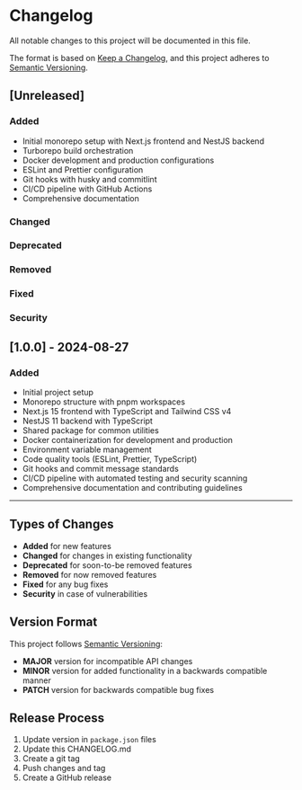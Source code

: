 # Changelog

All notable changes to this project will be documented in this file.

The format is based on [Keep a Changelog](https://keepachangelog.com/en/1.0.0/),
and this project adheres to [Semantic Versioning](https://semver.org/spec/v2.0.0.html).

## [Unreleased]

### Added

- Initial monorepo setup with Next.js frontend and NestJS backend
- Turborepo build orchestration
- Docker development and production configurations
- ESLint and Prettier configuration
- Git hooks with husky and commitlint
- CI/CD pipeline with GitHub Actions
- Comprehensive documentation

### Changed

### Deprecated

### Removed

### Fixed

### Security

## [1.0.0] - 2024-08-27

### Added

- Initial project setup
- Monorepo structure with pnpm workspaces
- Next.js 15 frontend with TypeScript and Tailwind CSS v4
- NestJS 11 backend with TypeScript
- Shared package for common utilities
- Docker containerization for development and production
- Environment variable management
- Code quality tools (ESLint, Prettier, TypeScript)
- Git hooks and commit message standards
- CI/CD pipeline with automated testing and security scanning
- Comprehensive documentation and contributing guidelines

---

## Types of Changes

- **Added** for new features
- **Changed** for changes in existing functionality
- **Deprecated** for soon-to-be removed features
- **Removed** for now removed features
- **Fixed** for any bug fixes
- **Security** in case of vulnerabilities

## Version Format

This project follows [Semantic Versioning](https://semver.org/):

- **MAJOR** version for incompatible API changes
- **MINOR** version for added functionality in a backwards compatible manner
- **PATCH** version for backwards compatible bug fixes

## Release Process

1. Update version in `package.json` files
2. Update this CHANGELOG.md
3. Create a git tag
4. Push changes and tag
5. Create a GitHub release
